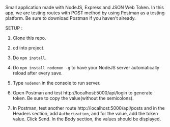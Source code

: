 Small application made with NodeJS, Express and JSON Web Token. In this app, we are testing routes with POST method by using Postman as a testing platform. Be sure to download Postman if you haven't already.

SETUP :

1. Clone this repo.

2. cd into project.

3. Do `npm install`.

4. Do `npm install nodemon -g` to have your NodeJS server automatically reload after every save.

5. Type `nodemon` in the console to run server.

6. Open Postman and test http://localhost:5000/api/login to generate token. Be sure to copy the value(without the semicolons).

7. In Postman, test another route http://localhost:5000/api/posts and in the Headers section, add `Authorization`, and for the value, add the token value. Click Send. In the Body section, the values should be displayed.